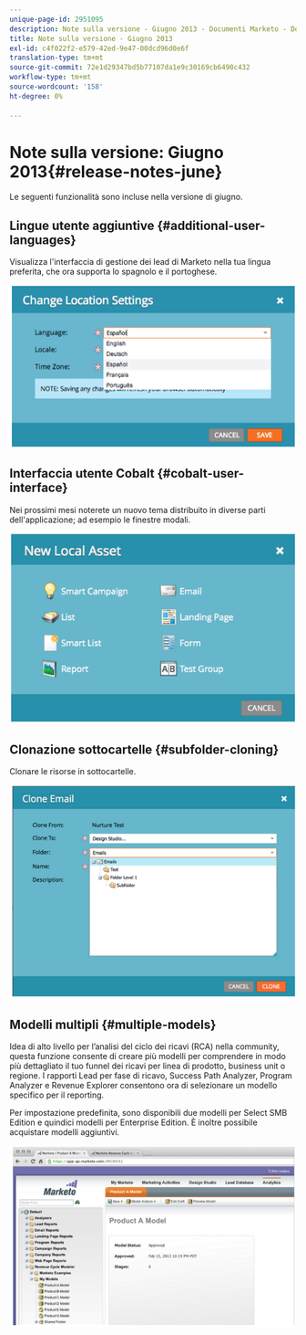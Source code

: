 ```yaml
---
unique-page-id: 2951095
description: Note sulla versione - Giugno 2013 - Documenti Marketo - Documentazione del prodotto
title: Note sulla versione - Giugno 2013
exl-id: c4f022f2-e579-42ed-9e47-00dcd96d0e6f
translation-type: tm+mt
source-git-commit: 72e1d29347bd5b77107da1e9c30169cb6490c432
workflow-type: tm+mt
source-wordcount: '158'
ht-degree: 0%

---
```


# Note sulla versione: Giugno 2013{#release-notes-june}

Le seguenti funzionalità sono incluse nella versione di giugno.

## Lingue utente aggiuntive {#additional-user-languages}

Visualizza l&#39;interfaccia di gestione dei lead di Marketo nella tua lingua preferita, che ora supporta lo spagnolo e il portoghese.

![](assets/image2014-9-22-16-3a25-3a54.png)

## Interfaccia utente Cobalt {#cobalt-user-interface}

Nei prossimi mesi noterete un nuovo tema distribuito in diverse parti dell&#39;applicazione; ad esempio le finestre modali.

![](assets/image2014-9-22-16-3a26-3a8.png)

## Clonazione sottocartelle {#subfolder-cloning}

Clonare le risorse in sottocartelle.

![](assets/image2014-9-22-16-3a26-3a25.png)

## Modelli multipli {#multiple-models}

Idea di alto livello per l’analisi del ciclo dei ricavi (RCA) nella community, questa funzione consente di creare più modelli per comprendere in modo più dettagliato il tuo funnel dei ricavi per linea di prodotto, business unit o regione. I rapporti Lead per fase di ricavo, Success Path Analyzer, Program Analyzer e Revenue Explorer consentono ora di selezionare un modello specifico per il reporting.

Per impostazione predefinita, sono disponibili due modelli per Select SMB Edition e quindici modelli per Enterprise Edition. È inoltre possibile acquistare modelli aggiuntivi.

![](assets/image2014-9-22-16-3a26-3a59.png)

